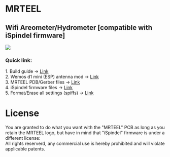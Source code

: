 # MRTEEL
<h2> Wifi Areometer/Hydrometer [compatible with iSpindel firmware] </h2>



<img src='https://github.com/tedelm/MRTEEL/blob/master/IMG/PDB_v2.2.PNG'>

<h3>Quick link:</h3>
1. Build guide -> <a href='https://github.com/tedelm/MRTEEL/blob/master/MRTEELBuildGuide.md'>Link</a></br>
2. Wemos d1 mini (ESP) antenna mod -> <a href='https://github.com/tedelm/MRTEEL/blob/master/WemosD1MiniAntennaHack.md'>Link</a></br>
3. MRTEEL PDB/Gerber files -> <a href='https://github.com/tedelm/MRTEEL/blob/master/MRTEELPCBGerber.md'>Link</a></br>
4. iSpindel firmware files -> <a href='https://github.com/universam1/iSpindel/releases' target='_blank'>Link</a></br>
5. Format/Erase all settings (spiffs) -> <a href='https://github.com/tedelm/MRTEEL/blob/master/FormatSPIFFS.md'>Link</a></br>

# License
You are granted to do what you want with the "MRTEEL" PCB as long as you retain the MRTEEL logo, but have in mind that "iSpindel" firmware is under a different license:</br>
All rights reserverd, any commercial use is hereby prohibited and will violate applicable patents.


